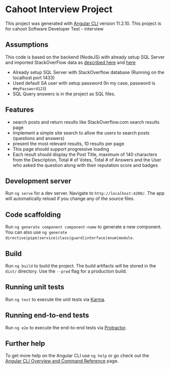 # Cahoot Interview Project

This project was generated with [Angular CLI](https://github.com/angular/angular-cli) version 11.2.10.
This project is for cahoot Software Developer Test - interview

## Assumptions

This code is based on the backend (NodeJS) with already setup SQL Server and imported StackOverFlow data as [described here](https://sqlblog.org/2020/03/15/attaching-restoring-databases-inside-a-container) and [here](https://www.sentryone.com/blog/aaronbertrand/vs-code-mac-sql-linux-docker)
* Already setup SQL Server with StackOverflow database (Running on the localhost port 1433)
* Used default SA user with setup password (In my case, password is `#myPassword123`)
* SQL Query answers is in the project as SQL files.

## Features
* search posts and return results like StackOverflow.com search results page
* Implement a simple site search to allow the users to search posts (questions and answers)
* present the most relevant results, 10 results per page
* This page should support progressive loading
* Each result should display the Post Title, maximum of 140 characters from the Description, Total # of Votes, Total # of Answers and the User who asked the question along with their reputation score and badges

## Development server

Run `ng serve` for a dev server. Navigate to `http://localhost:4200/`. The app will automatically reload if you change any of the source files.

## Code scaffolding

Run `ng generate component component-name` to generate a new component. You can also use `ng generate directive|pipe|service|class|guard|interface|enum|module`.

## Build

Run `ng build` to build the project. The build artifacts will be stored in the `dist/` directory. Use the `--prod` flag for a production build.

## Running unit tests

Run `ng test` to execute the unit tests via [Karma](https://karma-runner.github.io).

## Running end-to-end tests

Run `ng e2e` to execute the end-to-end tests via [Protractor](http://www.protractortest.org/).

## Further help

To get more help on the Angular CLI use `ng help` or go check out the [Angular CLI Overview and Command Reference](https://angular.io/cli) page.
